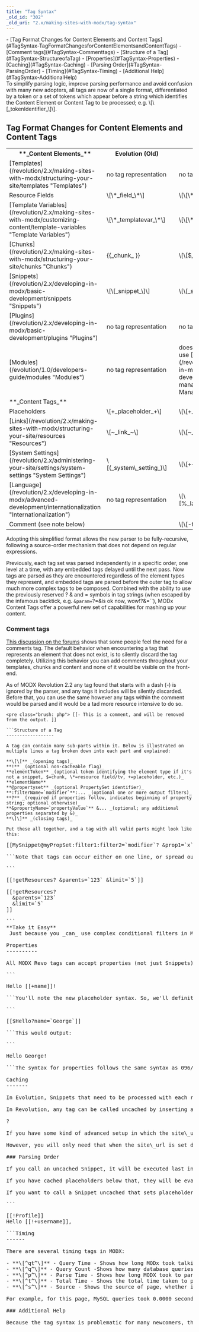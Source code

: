 ```yaml
---
title: "Tag Syntax"
_old_id: "302"
_old_uri: "2.x/making-sites-with-modx/tag-syntax"
---
```


<div>- [Tag Format Changes for Content Elements and Content Tags](#TagSyntax-TagFormatChangesforContentElementsandContentTags)
  - [Comment tags](#TagSyntax-Commenttags)
- [Structure of a Tag](#TagSyntax-StructureofaTag)
- [Properties](#TagSyntax-Properties)
- [Caching](#TagSyntax-Caching)
  - [Parsing Order](#TagSyntax-ParsingOrder)
- [Timing](#TagSyntax-Timing)
  - [Additional Help](#TagSyntax-AdditionalHelp)

</div>To simplify parsing logic, improve parsing performance and avoid confusion with many new adopters, all tags are now of a single format, differentiated by a token or a set of tokens which appear before a string which identifies the Content Element or Content Tag to be processed; e.g. \[\[_tokenIdentifier_\]\].

Tag Format Changes for Content Elements and Content Tags
--------------------------------------------------------

<table><tbody><tr><th>**_Content Elements_** </th> <th>Evolution (Old)</th> <th> </th> <th>Revolution (New)</th> <th>Example for Revolution   
</th> </tr><tr><td>[Templates](/revolution/2.x/making-sites-with-modx/structuring-your-site/templates "Templates") </td> <td>no tag representation</td> <td> </td> <td>no tag representation</td> <td> </td> </tr><tr><td>Resource Fields</td> <td>\[\*_field_\*\]</td> <td> </td> <td>\[\[\*field\]\]   
</td> <td>\[\[\*pagetitle\]\]</td> </tr><tr><td>[Template Variables](/revolution/2.x/making-sites-with-modx/customizing-content/template-variables "Template Variables") </td> <td>\[\*_templatevar_\*\]</td> <td> </td> <td>\[\[\*_templatevar_\]\]</td> <td>\[\[\*tags\]\]   
</td> </tr><tr><td>[Chunks](/revolution/2.x/making-sites-with-modx/structuring-your-site/chunks "Chunks") </td> <td>{{_chunk_ }}   
</td> <td> </td> <td>\[\[$_chunk_\]\]</td> <td>\[\[$header\]\]   
</td> </tr><tr><td>[Snippets](/revolution/2.x/developing-in-modx/basic-development/snippets "Snippets") </td> <td>\[\[_snippet_\]\]</td> <td> </td> <td>\[\[_snippet_\]\]</td> <td>\[\[getResources\]\]   
</td> </tr><tr><td>[Plugins](/revolution/2.x/developing-in-modx/basic-development/plugins "Plugins") </td> <td>no tag representation</td> <td> </td> <td>no tag representation</td> <td> </td> </tr><tr><td>[Modules](/evolution/1.0/developers-guide/modules "Modules") </td> <td>no tag representation</td> <td> </td> <td>does not exist in Revolution, use [CMPs](/revolution/2.x/developing-in-modx/advanced-development/custom-manager-pages "Custom Manager Pages")</td> <td> </td> </tr><tr><td>**_Content Tags_** </td> <td> </td> <td> </td> <td> </td> <td> </td> </tr><tr><td>Placeholders</td> <td>\[+_placeholder_+\]   
</td> <td> </td> <td>\[\[+_placeholder_\]\]</td> <td>\[\[+modx.user.id\]\]   
</td> </tr><tr><td>[Links](/revolution/2.x/making-sites-with-modx/structuring-your-site/resources "Resources") </td> <td>\[~_link_~\]</td> <td> </td> <td>\[\[~_link_\]\]</td> <td>\[\[~\[\[\*id\]\]? &scheme=`full`\]\]   
</td> </tr><tr><td>[System Settings](/revolution/2.x/administering-your-site/settings/system-settings "System Settings") </td> <td>\[(_system\_setting_)\]</td> <td> </td> <td>\[\[++_system\_setting_\]\]</td> <td>\[\[++site\_start\]\]   
</td> </tr><tr><td>[Language](/revolution/2.x/developing-in-modx/advanced-development/internationalization "Internationalization") </td> <td>no tag representation</td> <td> </td> <td>\[\[%_language\_string\_key_\]\]</td> <td>\[\[%LanguageStringKey? &language=`en` &namespace=`NameSpaceName` &topic=`TopicName`\]\]</td> </tr><tr><td>Comment (see note below)   
</td> <td> </td> <td> </td> <td>\[\[-this is a comment\]\]   
</td> <td> </td></tr></tbody></table>Adopting this simplified format allows the new parser to be fully-recursive, following a source-order mechanism that does not depend on regular expressions.

Previously, each tag set was parsed independently in a specific order, one level at a time, with any embedded tags delayed until the next pass. Now tags are parsed as they are encountered regardless of the element types they represent, and embedded tags are parsed before the outer tag to allow much more complex tags to be composed. Combined with the ability to use the previously reserved ? & and = symbols in tag strings (when escaped by the infamous backtick, e.g. `&param=`?=&is ok now, wow!?&=``), MODx Content Tags offer a powerful new set of capabilities for mashing up your content.

### Comment tags

[This discussion on the forums](http://modxcms.com/forums/index.php/topic,49368.0.html) shows that some people feel the need for a comments tag. The default behavior when encountering a tag that represents an element that does not exist, is to silently discard the tag completely. Utilizing this behavior you can add comments throughout your templates, chunks and content and none of it would be visible on the front-end.

As of MODX Revolution 2.2 any tag found that starts with a dash (-) is ignored by the parser, and any tags it includes will be silently discarded. Before that, you can use the same however any tags within the comment would be parsed and it would be a tad more resource intensive to do so.

```
<pre class="brush: php"> [[- This is a comment, and will be removed from the output. ]]

```Structure of a Tag
------------------

A tag can contain many sub-parts within it. Below is illustrated on multiple lines a tag broken down into each part and explained:

**\[\[** _(opening tags)_   
**!** _(optional non-cacheable flag)_   
**elementToken** _(optional token identifying the element type if it's not a snippet, $=chunk, \*=resource field/tv, +=placeholder, etc.)_   
**elementName**   
**@propertyset** _(optional PropertySet identifier)_   
**:filterName=`modifier`**:... _(optional one or more output filters)_   
**?** _(required if properties follow, indicates beginning of property string; optional otherwise)_   
**&propertyName=`propertyValue`** &... _(optional; any additional properties separated by &)_   
**\]\]** _(closing tags)_

Put these all together, and a tag with all valid parts might look like this:

```
<pre class="brush: php">[[MySnippet@myPropSet:filter1:filter2=`modifier`? &prop1=`x` &prop2=`y`]]

```Note that tags can occur either on one line, or spread out across many lines. Both of these are acceptable:

```
<pre class="brush: php">[[!getResources? &parents=`123` &limit=`5`]]

[[!getResources?
  &parents=`123`
  &limit=`5`
]]

```<div class="tip">**Take it Easy**   
 Just because you _can_ use complex conditional filters in MODX does not mean that you _should_. Unlike PHP, when you have invalid MODX tag syntax, there are no helpful messages with line numbers telling you where something went wrong. Having tags that require debugging defeats the purpose of having a clean view layer: keep 'em clean and simple. A good rule-of-thumb is that your tags should fit onto one line (even if you spread them out for readability). If you are relying on if-statements and other conditionals in your template tags, then you might need rethink how you're building your pages.

</div>Properties
----------

All MODX Revo tags can accept properties (not just Snippets). For example, let's say we had a Chunk named 'Hello' with the content:

```
<pre class="brush: php">Hello [[+name]]!

```You'll note the new placeholder syntax. So, we'll definitely want to parse that Chunk's property. In Evolution, you would need to do this with a Snippet; no longer. You can simply pass a property for the Chunk:

```
<pre class="brush: php">[[$Hello?name=`George`]]

```This would output:

```
<pre class="brush: php">Hello George!

```The syntax for properties follows the same syntax as 096/Evolution snippet properties.

Caching
-------

In Evolution, Snippets that need to be processed with each request should be on an uncached page or the Snippet itself should be called uncached: \[!snippet!\]

In Revolution, any tag can be called uncached by inserting an exclamation point immediately after the double-bracket: \[\[!snippet\]\], \[\[!$chunk\]\], \[\[!+placeholder\]\], \[\[!\*template\_var\]\], etc.

?

<div class="info">If you have some kind of advanced setup in which the site\_url setting is being set per request, but your \[\[~\[\[\*id\]\]\]\] links are not being generated properly, remember that any tag can be called uncached, including the link or anchor tag: \[\[!~\[\[\*id\]\]\]\]

However, you will only need that when the site\_url is set dynamically and can differ per request. Any normal usage can be cached.

</div>### Parsing Order

If you call an uncached Snippet, it will be executed last in the parsing order.

If you have cached placeholders below that, they will be evaluated before that Snippet is executed - meaning they'll get the last value that was stored in the cache by that Snippet previously (or empty, if not set yet).

If you want to call a Snippet uncached that sets placeholders, you need to make sure the placeholders are set to uncached as well:

```
<pre class="brush: php">[[!Profile]]
Hello [[!+username]],

```Timing
------

There are several timing tags in MODX:

- **\[^qt^\]** - Query Time - Shows how long MODx took talking to the database
- **\[^q^\]** - Query Count -Shows how many database queries MODX made
- **\[^p^\]** - Parse Time - Shows how long MODX took to parse the page
- **\[^t^\]** - Total Time - Shows the total time taken to parse/ render the page
- **\[^s^\]** - Source - Shows the source of page, whether is database or cache.

For example, for this page, MySQL queries took 0.0000 seconds for 0 queries(s), document parsing took 0.3043 seconds, for a total time of 0.3043 seconds, and retrieved from cache.

### Additional Help

Because the tag syntax is problematic for many newcomers, there are tools available to help highlight problems. Check out the [SyntaxChecker](http://modx.com/extras/package/syntaxchecker) plugin.